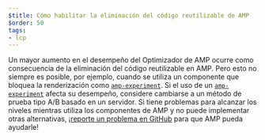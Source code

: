 ```yaml
---
$title: Cómo habilitar la eliminación del código reutilizable de AMP
$order: 50
tags:
- lcp
---
```


Un mayor aumento en el desempeño del Optimizador de AMP ocurre como consecuencia de la eliminación del código reutilizable en AMP. Pero esto no siempre es posible, por ejemplo, cuando se utiliza un componente que bloquea la renderización como [`amp-experiment`](https://amp.dev/documentation/components/amp-experiment/?format=websites). Si el uso de un [`amp-experiment`](https://amp.dev/documentation/components/amp-experiment/?format=websites) afecta su desempeño, considere cambiarse a un método de prueba tipo A/B basado en un servidor. Si tiene problemas para alcanzar los niveles mientras utiliza los componentes de AMP y no puede implementar otras alternativas, ¡[reporte un problema en GitHub](https://github.com/ampproject/amphtml/issues/new?assignees=&labels=Type%3A+Page+experience&template=page-experience.md&title=Page+experience+issue)  para que AMP pueda ayudarle!
